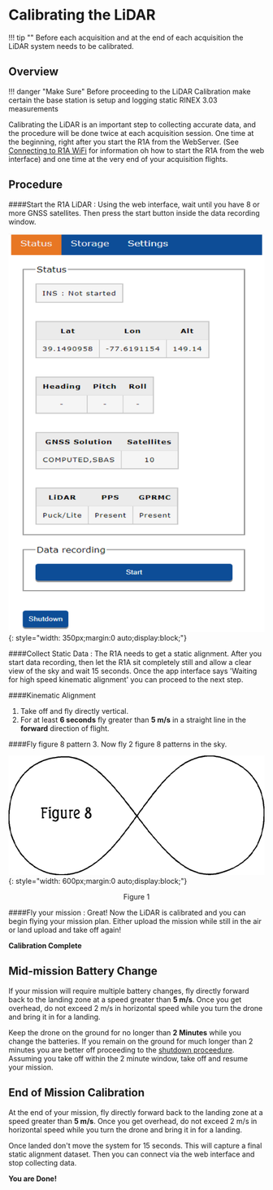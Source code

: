 # Calibrating the LiDAR

!!! tip ""
    Before each acquisition and at the end of each acquisition the LiDAR system needs to be calibrated.

## Overview

!!! danger "Make Sure"
    Before proceeding to the LiDAR Calibration make certain the base station is setup and logging static RINEX 3.03 measurements

Calibrating the LiDAR is an important step to collecting accurate data, and the procedure will be done twice at each acquisition session.  One time at the beginning, right after you start the R1A from the WebServer. (See [Connecting to R1A WiFi](../quickstart/first-setup) for information oh how to start the R1A from the web interface) and one time at the very end of your acquisition flights.

## Procedure

####Start the R1A LiDAR
:   Using the web interface, wait until you have 8 or more GNSS satellites. Then press the start button
    inside the data recording window.

![Web Interface](../img/web-interface.png){: style="width: 350px;margin:0 auto;display:block;"}

####Collect Static Data
:   The R1A needs to get a static alignment. After you start data recording, then let the R1A
    sit completely still and allow a clear view of the sky and wait 15 seconds. Once the app interface says 'Waiting for high speed kinematic alignment' you can proceed to the next step.

####Kinematic Alignment

1. Take off and fly directly vertical.
1. For at least **6 seconds** fly greater than **5 m/s** in a straight line in the **forward** direction of flight.

####Fly figure 8 pattern
3. Now fly 2 figure 8 patterns in the sky.


![Figure 8](../img/figure-8.gif){: style="width: 600px;margin:0 auto;display:block;"}
<div style="text-align: center;">
  <figcaption>Figure 1</figcaption>
</div>

####Fly your mission
:   Great!  Now the LiDAR is calibrated and you can begin flying your mission plan. Either upload the
    mission while still in the air or land upload and take off again!

**Calibration Complete**

## Mid-mission Battery Change

If your mission will require multiple battery changes, fly directly forward back to the landing zone at a speed greater than **5 m/s**. Once you get overhead, do not exceed 2 m/s in horizontal speed while you turn the drone and bring it in for a landing.

Keep the drone on the ground for no longer than **2 Minutes** while you change the batteries. If you remain on the ground for much longer than 2 minutes you are better off proceeding to the [shutdown proceedure](../quickstart/first-setup). Assuming you take off within the 2 minute window, take off and resume your mission.

## End of Mission Calibration

At the end of your mission, fly directly forward back to the landing zone at a speed greater than **5 m/s**. Once you get overhead, do not exceed 2 m/s in horizontal speed while you turn the drone and bring it in for a landing.

Once landed don't move the system for 15 seconds.  This will capture a final static alignment dataset.    Then you can connect via the web interface and stop collecting data.

**You are Done!**

